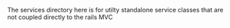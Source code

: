 The services directory here is for utilty standalone service classes that are not coupled directly to the rails MVC